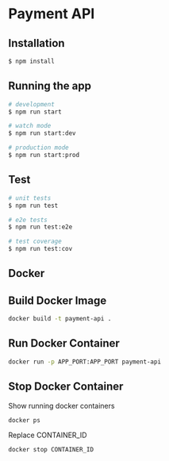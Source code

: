 # Payment API

## Installation

```bash
$ npm install
```

## Running the app

```bash
# development
$ npm run start

# watch mode
$ npm run start:dev

# production mode
$ npm run start:prod
```

## Test

```bash
# unit tests
$ npm run test

# e2e tests
$ npm run test:e2e

# test coverage
$ npm run test:cov
```

## Docker

## Build Docker Image

```bash
docker build -t payment-api .
```

## Run Docker Container

```bash
docker run -p APP_PORT:APP_PORT payment-api
```

## Stop Docker Container

Show running docker containers

```bash
docker ps
```

Replace CONTAINER_ID

```bash
docker stop CONTAINER_ID
```
